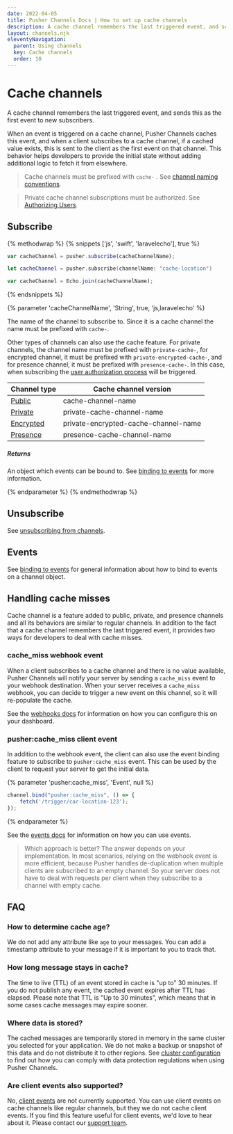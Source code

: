 ```yaml
---
date: 2022-04-05
title: Pusher Channels Docs | How to set up cache channels
description: A cache channel remembers the last triggered event, and sends this as the first event to new subscribers.
layout: channels.njk
eleventyNavigation:
  parent: Using channels
  key: Cache channels
  order: 10
---
```


# Cache channels

A cache channel remembers the last triggered event, and sends this as the first event to new subscribers.

When an event is triggered on a cache channel, Pusher Channels caches this event, and when a client subscribes to a cache channel, if a cached value exists, this is sent to the client as the first event on that channel. This behavior helps developers to provide the initial state without adding additional logic to fetch it from elsewhere.

> Cache channels must be prefixed with `cache-` . See [channel naming conventions](/docs/channels/using_channels/channels#channel-naming-conventions).

> Private cache channel subscriptions must be authorized. See [Authorizing Users](/docs/channels/server_api/authorizing-users).

## Subscribe

{% methodwrap %}
{% snippets ['js', 'swift', 'laravelecho'], true %}

```js
var cacheChannel = pusher.subscribe(cacheChannelName);
```

```swift
let cacheChannel = pusher.subscribe(channelName: "cache-location")
```

```js
var cacheChannel = Echo.join(cacheChannelName);
```

{% endsnippets %}

{% parameter 'cacheChannelName', 'String', true, 'js,laravelecho' %}

The name of the channel to subscribe to. Since it is a cache channel the name must be prefixed with `cache-`.

Other types of channels can also use the cache feature. For private channels, the channel name must be prefixed with `private-cache-`, for encrypted channel, it must be prefixed with `private-encrypted-cache-`, and for presence channel, it must be prefixed with `presence-cache-`. In this case, when subscribing the [user authorization process](/docs/channels/server_api/authorizing-users) will be triggered.

| Channel type | Cache channel version |
| ----------- | ----------- |
| [Public](/docs/channels/using_channels/public-channels) | cache-channel-name |
| [Private](/docs/channels/using_channels/private-channels) | private-cache-channel-name |
| [Encrypted](/docs/channels/using_channels/encrypted-channels) | private-encrypted-cache-channel-name |
| [Presence](/docs/channels/using_channels/presence-channels) | presence-cache-channel-name |


##### Returns

An object which events can be bound to. See [binding to events](/docs/channels/using_channels/events#binding-to-events) for more information.

{% endparameter %}
{% endmethodwrap %}

## Unsubscribe

See [unsubscribing from channels](/docs/channels/using_channels/public-channels#unsubscribe).

## Events

See [binding to events](/docs/channels/using_channels/events#binding-to-events) for general information about how to bind to events on a channel object.

## Handling cache misses

Cache channel is a feature added to public, private, and presence channels and all its behaviors are similar to regular channels. In addition to the fact that a cache channel remembers the last triggered event, it provides two ways for developers to deal with cache misses.

### cache_miss webhook event

When a client subscribes to a cache channel and there is no value available, Pusher Channels will notify your server by sending a `cache_miss` event to your webhook destination. When your server receives a `cache_miss` webhook, you can decide to trigger a new event on this channel, so it will re-populate the cache.

See the [webhooks docs](/docs/channels/server_api/webhooks/#cache_miss) for information on how you can configure this on your dashboard.

### pusher:cache_miss client event

In addition to the webhook event, the client can also use the event binding feature to subscribe to `pusher:cache_miss` event. This can be used by the client to request your server to get the initial data.

{% parameter 'pusher:cache_miss', 'Event', null %}

```js
channel.bind("pusher:cache_miss", () => {
    fetch('/trigger/car-location-123');
});
```

{% endparameter %}

See the [events docs](/docs/channels/using_channels/events) for information on how you can use events.

> Which approach is better? The answer depends on your implementation. In most scenarios, relying on the webhook event is more efficient, because Pusher handles de-duplication when multiple clients are subscribed to an empty channel. So your server does not have to deal with requests per client when they subscribe to a channel with empty cache.

## FAQ

### How to determine cache age?

We do not add any attribute like `age` to your messages. You can add a timestamp attribute to your message if it is important to you to track that.

### How long message stays in cache?

The time to live (TTL) of an event stored in cache is "up to" 30 minutes. If you do not publish any event, the cached event expires after TTL has elapsed. Please note that TTL is "Up to 30 minutes", which means that in some cases cache messages may expire sooner.

### Where data is stored?

The cached messages are temporarily stored in memory in the same cluster you selected for your application. We do not make a backup or snapshot of this data and do not distribute it to other regions. See [cluster configuration](/docs/channels/miscellaneous/clusters) to find out how you can comply with data protection regulations when using Pusher Channels.

### Are client events also supported?

No, [client events](/docs/channels/using_channels/events/#triggering-client-events) are not currently supported. You can use client events on cache channels like regular channels, but they we do not cache client events. If you find this feature useful for client events, we'd love to hear about it. Please contact our [support team](https://support.pusher.com/hc/en-us/requests/new).
